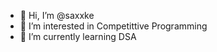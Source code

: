 - 👋 Hi, I’m @saxxke
- 👀 I’m interested in Competittive Programming
- 🌱 I’m currently learning DSA

<!---
saxxke/saxxke is a ✨ special ✨ repository because its `README.md` (this file) appears on your GitHub profile.
You can click the Preview link to take a look at your changes.
--->
